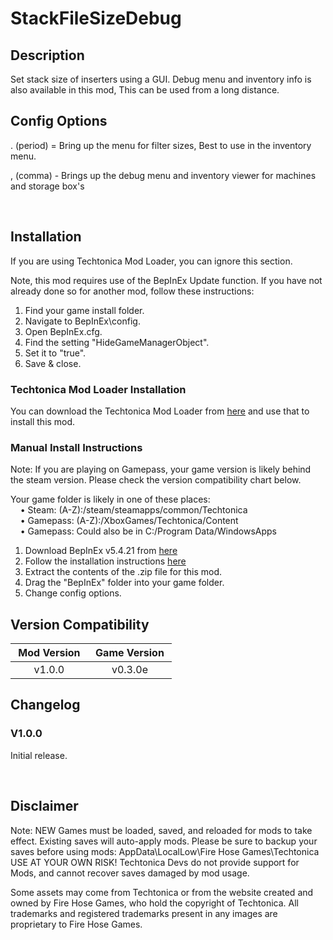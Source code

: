 # StackFileSizeDebug

## Description

Set stack size of inserters using a GUI. Debug menu and inventory info is also available in this mod, This can be used from a long distance.

## Config Options

. (period) = Bring up the menu for filter sizes, Best to use in the inventory menu.

, (comma) - Brings up the debug menu and inventory viewer for machines and storage box's

&nbsp;

## Installation

If you are using Techtonica Mod Loader, you can ignore this section.

Note, this mod requires use of the BepInEx Update function. If you have not already done so for another mod, follow these instructions:
1. Find your game install folder.
2. Navigate to BepInEx\config.
3. Open BepInEx.cfg.
4. Find the setting "HideGameManagerObject".
5. Set it to "true".
6. Save & close.

### Techtonica Mod Loader Installation

You can download the Techtonica Mod Loader from [here](https://github.com/CubeSuite/TechtonicaModLoader/releases) and use that to install this mod.

### Manual Install Instructions

Note: If you are playing on Gamepass, your game version is likely behind the steam version. Please check the version compatibility chart below.

Your game folder is likely in one of these places:  
    • Steam: (A-Z):/steam/steamapps/common/Techtonica  
    • Gamepass: (A-Z):/XboxGames/Techtonica/Content  
    • Gamepass: Could also be in C:/Program Data/WindowsApps  

1. Download BepInEx v5.4.21 from [here](https://github.com/BepInEx/BepInEx/releases)
2. Follow the installation instructions [here](https://docs.bepinex.dev/articles/user_guide/installation/index.html)
3. Extract the contents of the .zip file for this mod.
4. Drag the "BepInEx" folder into your game folder.
5. Change config options. 

## Version Compatibility

|  Mod Version  |  Game Version  |
|:-------------:|:--------------:|
|     v1.0.0    |     v0.3.0e    |

## Changelog

### V1.0.0

Initial release.

&nbsp;
## Disclaimer

Note: NEW Games must be loaded, saved, and reloaded for mods to take effect. Existing saves will auto-apply mods. 
Please be sure to backup your saves before using mods: AppData\LocalLow\Fire Hose Games\Techtonica 
USE AT YOUR OWN RISK! Techtonica Devs do not provide support for Mods, and cannot recover saves damaged by mod usage.

Some assets may come from Techtonica or from the website created and owned by Fire Hose Games, who hold the copyright of Techtonica. All trademarks and registered trademarks present in any images are proprietary to Fire Hose Games.
